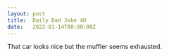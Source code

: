 ```yaml
---
layout: post
title:  Daily Dad Joke 4U
date:   2022-01-14T00:00:00Z
---
```

That car looks nice but the muffler seems exhausted.
